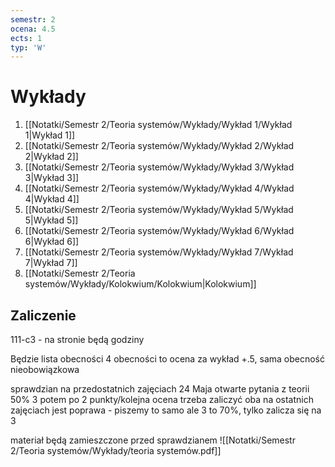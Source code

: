 ```yaml
---
semestr: 2
ocena: 4.5
ects: 1
typ: 'W'
---
```


# Wykłady
1. [[Notatki/Semestr 2/Teoria systemów/Wykłady/Wykład 1/Wykład 1|Wykład 1]]
2. [[Notatki/Semestr 2/Teoria systemów/Wykłady/Wykład 2/Wykład 2|Wykład 2]]
3. [[Notatki/Semestr 2/Teoria systemów/Wykłady/Wykład 3/Wykład 3|Wykład 3]]
4. [[Notatki/Semestr 2/Teoria systemów/Wykłady/Wykład 4/Wykład 4|Wykład 4]]
5. [[Notatki/Semestr 2/Teoria systemów/Wykłady/Wykład 5/Wykład 5|Wykład 5]]
6. [[Notatki/Semestr 2/Teoria systemów/Wykłady/Wykład 6/Wykład 6|Wykład 6]]
7. [[Notatki/Semestr 2/Teoria systemów/Wykłady/Wykład 7/Wykład 7|Wykład 7]]
8. [[Notatki/Semestr 2/Teoria systemów/Wykłady/Kolokwium/Kolokwium|Kolokwium]]

## Zaliczenie
111-c3 - na stronie będą godziny

Będzie lista obecności
4 obecności to ocena za wykład +.5, sama obecność nieobowiązkowa

sprawdzian na przedostatnich zajęciach 24 Maja
otwarte pytania z teorii 50% 3 potem po 2 punkty/kolejna ocena
trzeba zaliczyć oba
na ostatnich zajęciach jest poprawa - piszemy to samo ale 3 to 70%, tylko zalicza się na 3

materiał będą zamieszczone przed sprawdzianem
![[Notatki/Semestr 2/Teoria systemów/Wykłady/teoria systemów.pdf]]